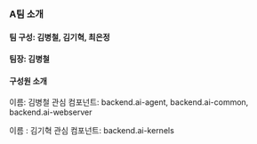 ### A팀 소개

#### 팀 구성: 김병철, 김기혁, 최은정
#### 팀장: 김병철

#### 구성원 소개
이름: 김병철
관심 컴포넌트: backend.ai-agent, backend.ai-common, backend.ai-webserver

이름 : 김기혁
관심 컴포넌트: backend.ai-kernels
